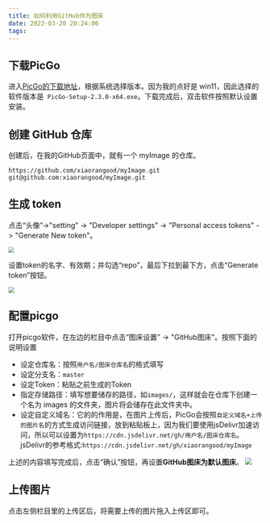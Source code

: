 ```yaml
---
title: 如何利用GitHub作为图床
date: 2022-03-20 20:24:00
tags:
---
```


## 下载PicGo
进入[PicGo的下载地址](https://github.com/Molunerfinn/PicGo/releases)，根据系统选择版本。因为我的点好是 win11，因此选择的软件版本是` PicGo-Setup-2.3.0-x64.exe`。下载完成后，双击软件按照默认设置安装。

## 创建 GitHub 仓库
创建后，在我的GitHub页面中，就有一个 myImage 的仓库。
```
https://github.com/xiaorangood/myImage.git
git@github.com:xiaorangood/myImage.git
```

<!--more-->
## 生成 token
点击“头像”->"setting" -> "Developer settings" -> "Personal access tokens" -> "Generate New token"。

<img src="https://cdn.jsdelivr.net/gh/xiaorangood/myImage/images/Snipaste_2022-03-20_20-43-09.png" style="zoom:70%"/>

设置token的名字、有效期；并勾选“repo”，最后下拉到最下方，点击“Generate token”按钮。

<img src="https://cdn.jsdelivr.net/gh/xiaorangood/myImage/images/Snipaste_2022-03-20_20-43-30.png" style="zoom:75%"/>


## 配置picgo
打开picgo软件，在左边的栏目中点击“图床设置” -> "GitHub图床"。按照下面的说明设置

- 设定仓库名：按照`用户名/图床仓库名`的格式填写
- 设定分支名：`master`
- 设定Token：粘贴之前生成的Token
- 指定存储路径：填写想要储存的路径，如`images/`，这样就会在仓库下创建一个名为 images 的文件夹，图片将会储存在此文件夹中。
- 设定自定义域名：它的的作用是，在图片上传后，PicGo会按照`自定义域名+上传的图片名`的方式生成访问链接，放到粘贴板上，因为我们要使用jsDelivr加速访问，所以可以设置为`https://cdn.jsdelivr.net/gh/用户名/图床仓库名`。jsDelivr的参考格式:`https://cdn.jsdelivr.net/gh/xiaorangood/myImage`

上述的内容填写完成后，点击“确认”按钮，再设置**GitHub图床为默认图床**。
<img src="https://cdn.jsdelivr.net/gh/xiaorangood/myImage/images/20220320212009.png" style="zoom:85%"/>

## 上传图片

点击左侧栏目里的上传区后，将需要上传的图片拖入上传区即可。